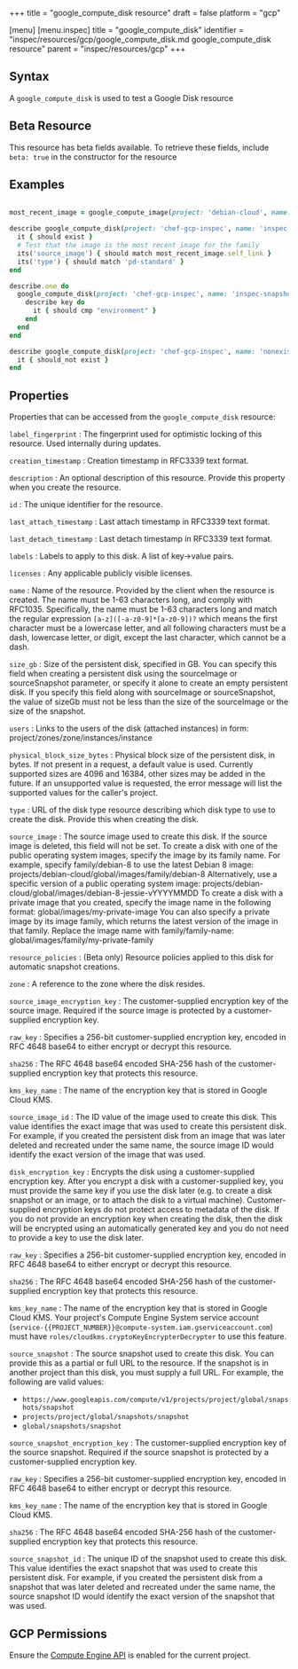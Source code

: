 +++
title = "google_compute_disk resource"
draft = false
platform = "gcp"

[menu]
  [menu.inspec]
    title = "google_compute_disk"
    identifier = "inspec/resources/gcp/google_compute_disk.md google_compute_disk resource"
    parent = "inspec/resources/gcp"
+++

## Syntax

A `google_compute_disk` is used to test a Google Disk resource

## Beta Resource

This resource has beta fields available. To retrieve these fields, include `beta: true` in the constructor for the resource

## Examples

```ruby

most_recent_image = google_compute_image(project: 'debian-cloud', name: 'debian-10-buster-v20191014')

describe google_compute_disk(project: 'chef-gcp-inspec', name: 'inspec-snapshot-disk', zone: 'zone') do
  it { should exist }
  # Test that the image is the most recent image for the family
  its('source_image') { should match most_recent_image.self_link }
  its('type') { should match 'pd-standard' }
end

describe.one do
  google_compute_disk(project: 'chef-gcp-inspec', name: 'inspec-snapshot-disk', zone: 'zone').labels.each_pair do |key, value|
    describe key do
      it { should cmp "environment" }
    end
  end
end

describe google_compute_disk(project: 'chef-gcp-inspec', name: 'nonexistent', zone: 'zone') do
  it { should_not exist }
end
```

## Properties

Properties that can be accessed from the `google_compute_disk` resource:

`label_fingerprint`
: The fingerprint used for optimistic locking of this resource. Used internally during updates.

`creation_timestamp`
: Creation timestamp in RFC3339 text format.

`description`
: An optional description of this resource. Provide this property when you create the resource.

`id`
: The unique identifier for the resource.

`last_attach_timestamp`
: Last attach timestamp in RFC3339 text format.

`last_detach_timestamp`
: Last detach timestamp in RFC3339 text format.

`labels`
: Labels to apply to this disk. A list of key->value pairs.

`licenses`
: Any applicable publicly visible licenses.

`name`
: Name of the resource. Provided by the client when the resource is created. The name must be 1-63 characters long, and comply with RFC1035. Specifically, the name must be 1-63 characters long and match the regular expression `[a-z]([-a-z0-9]*[a-z0-9])?` which means the first character must be a lowercase letter, and all following characters must be a dash, lowercase letter, or digit, except the last character, which cannot be a dash.

`size_gb`
: Size of the persistent disk, specified in GB. You can specify this field when creating a persistent disk using the sourceImage or sourceSnapshot parameter, or specify it alone to create an empty persistent disk. If you specify this field along with sourceImage or sourceSnapshot, the value of sizeGb must not be less than the size of the sourceImage or the size of the snapshot.

`users`
: Links to the users of the disk (attached instances) in form: project/zones/zone/instances/instance

`physical_block_size_bytes`
: Physical block size of the persistent disk, in bytes. If not present in a request, a default value is used. Currently supported sizes are 4096 and 16384, other sizes may be added in the future. If an unsupported value is requested, the error message will list the supported values for the caller's project.

`type`
: URL of the disk type resource describing which disk type to use to create the disk. Provide this when creating the disk.

`source_image`
: The source image used to create this disk. If the source image is deleted, this field will not be set. To create a disk with one of the public operating system images, specify the image by its family name. For example, specify family/debian-8 to use the latest Debian 8 image: projects/debian-cloud/global/images/family/debian-8 Alternatively, use a specific version of a public operating system image: projects/debian-cloud/global/images/debian-8-jessie-vYYYYMMDD To create a disk with a private image that you created, specify the image name in the following format: global/images/my-private-image You can also specify a private image by its image family, which returns the latest version of the image in that family. Replace the image name with family/family-name: global/images/family/my-private-family

`resource_policies`
: (Beta only) Resource policies applied to this disk for automatic snapshot creations.

`zone`
: A reference to the zone where the disk resides.

`source_image_encryption_key`
: The customer-supplied encryption key of the source image. Required if the source image is protected by a customer-supplied encryption key.

  `raw_key`
  : Specifies a 256-bit customer-supplied encryption key, encoded in RFC 4648 base64 to either encrypt or decrypt this resource.

  `sha256`
  : The RFC 4648 base64 encoded SHA-256 hash of the customer-supplied encryption key that protects this resource.

  `kms_key_name`
  : The name of the encryption key that is stored in Google Cloud KMS.

`source_image_id`
: The ID value of the image used to create this disk. This value identifies the exact image that was used to create this persistent disk. For example, if you created the persistent disk from an image that was later deleted and recreated under the same name, the source image ID would identify the exact version of the image that was used.

`disk_encryption_key`
: Encrypts the disk using a customer-supplied encryption key. After you encrypt a disk with a customer-supplied key, you must provide the same key if you use the disk later (e.g. to create a disk snapshot or an image, or to attach the disk to a virtual machine). Customer-supplied encryption keys do not protect access to metadata of the disk. If you do not provide an encryption key when creating the disk, then the disk will be encrypted using an automatically generated key and you do not need to provide a key to use the disk later.

  `raw_key`
  : Specifies a 256-bit customer-supplied encryption key, encoded in RFC 4648 base64 to either encrypt or decrypt this resource.

  `sha256`
  : The RFC 4648 base64 encoded SHA-256 hash of the customer-supplied encryption key that protects this resource.

  `kms_key_name`
  : The name of the encryption key that is stored in Google Cloud KMS. Your project's Compute Engine System service account (`service-{{PROJECT_NUMBER}}@compute-system.iam.gserviceaccount.com`) must have `roles/cloudkms.cryptoKeyEncrypterDecrypter` to use this feature.

`source_snapshot`
: The source snapshot used to create this disk. You can provide this as a partial or full URL to the resource. If the snapshot is in another project than this disk, you must supply a full URL. For example, the following are valid values:
  - `https://www.googleapis.com/compute/v1/projects/project/global/snapshots/snapshot`
  - `projects/project/global/snapshots/snapshot`
  - `global/snapshots/snapshot`

`source_snapshot_encryption_key`
: The customer-supplied encryption key of the source snapshot. Required if the source snapshot is protected by a customer-supplied encryption key.

  `raw_key`
  : Specifies a 256-bit customer-supplied encryption key, encoded in RFC 4648 base64 to either encrypt or decrypt this resource.

  `kms_key_name`
  : The name of the encryption key that is stored in Google Cloud KMS.

  `sha256`
  : The RFC 4648 base64 encoded SHA-256 hash of the customer-supplied encryption key that protects this resource.

`source_snapshot_id`
: The unique ID of the snapshot used to create this disk. This value identifies the exact snapshot that was used to create this persistent disk. For example, if you created the persistent disk from a snapshot that was later deleted and recreated under the same name, the source snapshot ID would identify the exact version of the snapshot that was used.

## GCP Permissions

Ensure the [Compute Engine API](https://console.cloud.google.com/apis/library/compute.googleapis.com/) is enabled for the current project.
